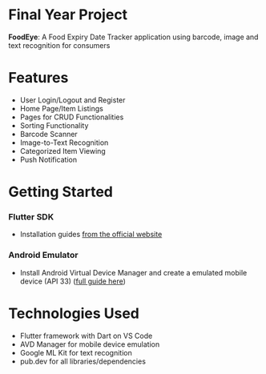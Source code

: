 # Final Year Project
**FoodEye**: A Food Expiry Date Tracker application using barcode, image and text recognition for consumers 
# Features
- User Login/Logout and Register
- Home Page/Item Listings
- Pages for CRUD Functionalities
- Sorting Functionality
- Barcode Scanner
- Image-to-Text Recognition
- Categorized Item Viewing
- Push Notification

# Getting Started
### Flutter SDK
- Installation guides [from the official website](https://docs.flutter.dev/get-started/install)
### Android Emulator
- Install Android Virtual Device Manager and create a emulated mobile device (API 33) ([full guide here](https://developer.android.com/studio/run/managing-avds))

# Technologies Used
- Flutter framework with Dart on VS Code
- AVD Manager for mobile device emulation
- Google ML Kit for text recognition
- pub.dev for all libraries/dependencies

